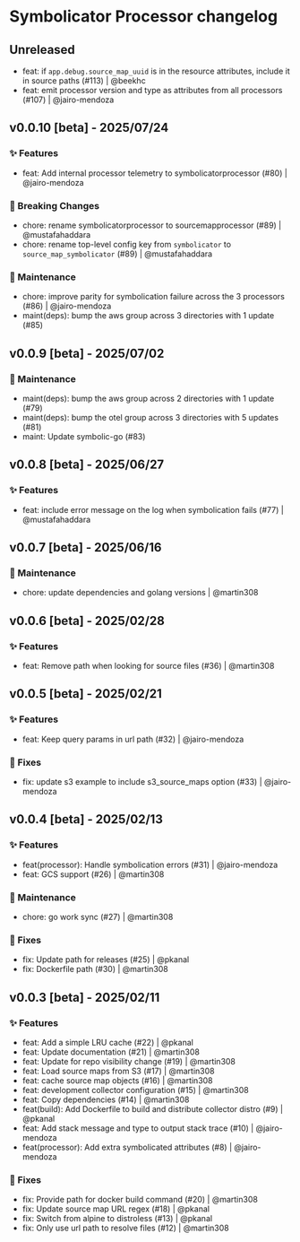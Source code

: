 # Symbolicator Processor changelog

## Unreleased

- feat: if `app.debug.source_map_uuid` is in the resource attributes, include it in source paths (#113) | @beekhc
- feat: emit processor version and type as attributes from all processors (#107) | @jairo-mendoza

## v0.0.10 [beta] - 2025/07/24

### ✨ Features

- feat: Add internal processor telemetry to symbolicatorprocessor (#80) | @jairo-mendoza

### 🚨 Breaking Changes

- chore: rename symbolicatorprocessor to sourcemapprocessor (#89) | @mustafahaddara
- chore: rename top-level config key from `symbolicator` to `source_map_symbolicator` (#89) | @mustafahaddara

### 🚧 Maintenance

- chore: improve parity for symbolication failure across the 3 processors (#86) | @jairo-mendoza
- maint(deps): bump the aws group across 3 directories with 1 update (#85)

## v0.0.9 [beta] - 2025/07/02

### 🚧 Maintenance

- maint(deps): bump the aws group across 2 directories with 1 update (#79)
- maint(deps): bump the otel group across 3 directories with 5 updates (#81)
- maint: Update symbolic-go (#83)

## v0.0.8 [beta] - 2025/06/27

### ✨ Features

- feat: include error message on the log when symbolication fails (#77) | @mustafahaddara

## v0.0.7 [beta] - 2025/06/16

### 🚧 Maintenance

- chore: update dependencies and golang versions | @martin308

## v0.0.6 [beta] - 2025/02/28

### ✨ Features

- feat: Remove path when looking for source files (#36) | @martin308

## v0.0.5 [beta] - 2025/02/21

### ✨ Features

- feat: Keep query params in url path (#32) | @jairo-mendoza

### 🐛 Fixes

- fix: update s3 example to include s3_source_maps option (#33) | @jairo-mendoza

## v0.0.4 [beta] - 2025/02/13

### ✨ Features

- feat(processor): Handle symbolication errors (#31) | @jairo-mendoza
- feat: GCS support (#26) | @martin308

### 🚧 Maintenance

- chore: go work sync (#27) | @martin308

### 🐛 Fixes

- fix: Update path for releases (#25) | @pkanal
- fix: Dockerfile path (#30) | @martin308

## v0.0.3 [beta] - 2025/02/11

### ✨ Features

- feat: Add a simple LRU cache (#22) | @pkanal
- feat: Update documentation (#21) | @martin308
- feat: Update for repo visibility change (#19) | @martin308
- feat: Load source maps from S3 (#17) | @martin308
- feat: cache source map objects (#16) | @martin308
- feat: development collector configuration (#15) | @martin308
- feat: Copy dependencies (#14) | @martin308
- feat(build): Add Dockerfile to build and distribute collector distro (#9) | @pkanal
- feat: Add stack message and type to output stack trace (#10) | @jairo-mendoza
- feat(processor): Add extra symbolicated attributes (#8) | @jairo-mendoza

### 🐛 Fixes

- fix: Provide path for docker build command (#20) | @martin308
- fix: Update source map URL regex (#18) | @pkanal
- fix: Switch from alpine to distroless (#13) | @pkanal
- fix: Only use url path to resolve files (#12) | @martin308
